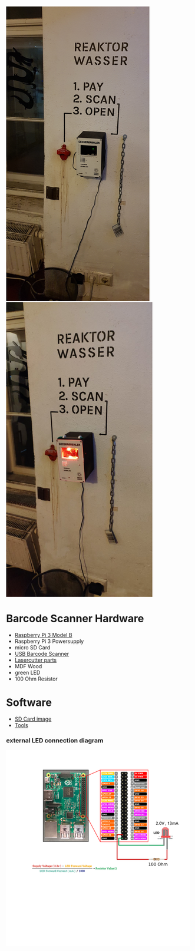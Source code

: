 <img src="https://raw.githubusercontent.com/zoff99/barcode_scan_hardware/master/images/geiger_counter_mounted01.png" height="800">&nbsp;<img src="https://raw.githubusercontent.com/zoff99/barcode_scan_hardware/master/images/geiger_counter_mounted02.png" height="800">

# Barcode Scanner Hardware

- [Raspberry Pi 3 Model B](https://www.raspberrypi.org/products/raspberry-pi-3-model-b/)
- Raspberry Pi 3 Powersupply
- micro SD Card
- [USB Barcode Scanner](https://www.amazon.de/gp/product/B07MYR86Y8)
- [Lasercutter parts](https://github.com/zoff99/barcode_scan_hardware/tree/master/lasercutter_parts)
- MDF Wood
- green LED
- 100 Ohm Resistor

# Software
- [SD Card image](https://github.com/zoff99/image_pizero_barcode_scan)
- [Tools](https://github.com/zoff99/barcode_scan_tools)

### external LED connection diagram

<img src="https://raw.githubusercontent.com/zoff99/barcode_scan_hardware/master/images/pi_ext_led_connect.png" width="500">
